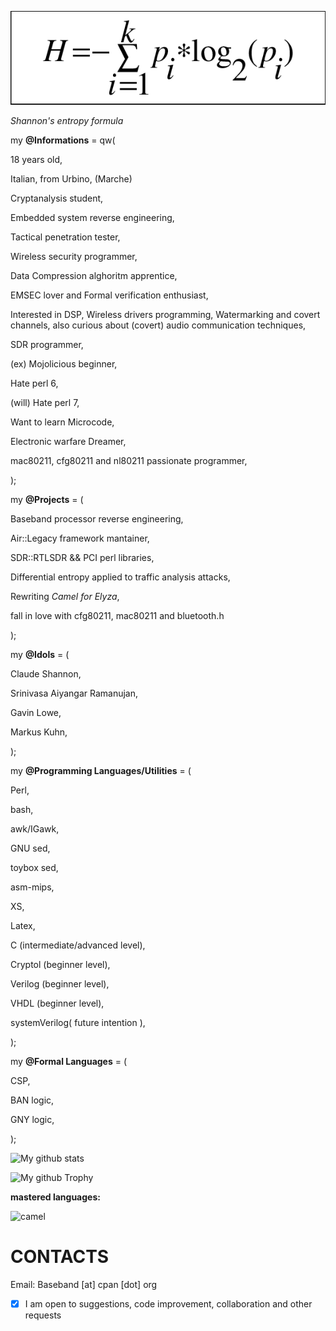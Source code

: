 ![image of entropy](https://github.com/Baseband-processor/Baseband-processor/blob/master/entropy.png)

*Shannon's entropy formula*

my **@Informations** = qw(

18 years old,

Italian, from Urbino, (Marche)

Cryptanalysis student, 

Embedded system reverse engineering,

Tactical penetration tester,

Wireless security programmer,

Data Compression alghoritm apprentice,

EMSEC lover and Formal verification enthusiast,

Interested in DSP, Wireless drivers programming, Watermarking and covert channels, also curious about (covert) audio communication techniques,

SDR programmer, 

(ex) Mojolicious beginner,

Hate perl 6,

(will) Hate perl 7,

Want to learn Microcode,

Electronic warfare Dreamer,

mac80211, cfg80211 and nl80211 passionate programmer,

);

my **@Projects** = (

Baseband processor reverse engineering,
    
Air::Legacy framework mantainer,
    
SDR::RTLSDR && PCI perl libraries,
    
Differential entropy applied to traffic analysis attacks,

Rewriting _Camel for Elyza_,

fall in love with cfg80211, mac80211 and bluetooth.h

);
    

my  **@Idols** = (

Claude Shannon,

Srinivasa Aiyangar Ramanujan,

Gavin Lowe,

Markus Kuhn,

);

my  **@Programming Languages/Utilities** = ( 

Perl, 


bash,

awk/IGawk, 

GNU sed, 

toybox sed,

asm-mips, 

XS, 

Latex,

C (intermediate/advanced level), 

Cryptol (beginner level),

Verilog (beginner level),

VHDL (beginner level),

systemVerilog( future intention ),

);

my **@Formal Languages** = (
 
CSP,

BAN logic,

GNY logic,

);



![My github stats](https://github-readme-stats.vercel.app/api?username=Baseband-processor&count_private=true&theme=dracula) 


![My github Trophy](https://github-profile-trophy.vercel.app/?username=Baseband-processor&theme=monokai)


**mastered languages:**

![camel](https://www.vectorlogo.zone/logos/perl/perl-icon.svg)

CONTACTS
================================
Email: Baseband [at] cpan [dot] org


- [x]  I am open to suggestions, code improvement, collaboration and other requests


